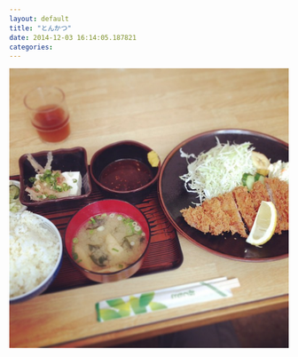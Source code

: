 ```yaml
---
layout: default
title: "とんかつ"
date: 2014-12-03 16:14:05.187821
categories: 
---
```


![](/assets/images/201408/924472_789993004354745_687349619_n.jpg)


